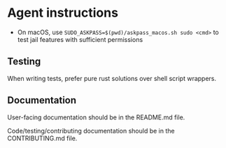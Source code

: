 # Agent instructions

- On macOS, use `SUDO_ASKPASS=$(pwd)/askpass_macos.sh sudo <cmd>` to test jail features with sufficient permissions

## Testing

When writing tests, prefer pure rust solutions over shell script wrappers.

## Documentation

User-facing documentation should be in the README.md file.

Code/testing/contributing documentation should be in the CONTRIBUTING.md file.
